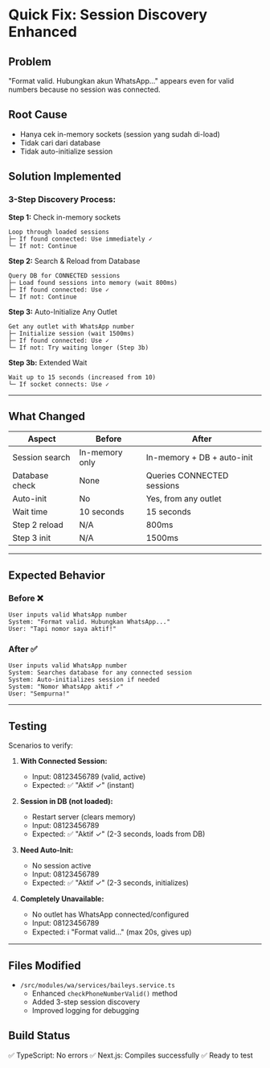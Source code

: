 # Quick Fix: Session Discovery Enhanced

## Problem
"Format valid. Hubungkan akun WhatsApp..." appears even for valid numbers because no session was connected.

## Root Cause
- Hanya cek in-memory sockets (session yang sudah di-load)
- Tidak cari dari database
- Tidak auto-initialize session

## Solution Implemented

### 3-Step Discovery Process:

**Step 1:** Check in-memory sockets
```
Loop through loaded sessions
├─ If found connected: Use immediately ✓
└─ If not: Continue
```

**Step 2:** Search & Reload from Database
```
Query DB for CONNECTED sessions
├─ Load found sessions into memory (wait 800ms)
├─ If found connected: Use ✓
└─ If not: Continue
```

**Step 3:** Auto-Initialize Any Outlet
```
Get any outlet with WhatsApp number
├─ Initialize session (wait 1500ms)
├─ If found connected: Use ✓
└─ If not: Try waiting longer (Step 3b)
```

**Step 3b:** Extended Wait
```
Wait up to 15 seconds (increased from 10)
└─ If socket connects: Use ✓
```

---

## What Changed

| Aspect | Before | After |
|--------|--------|-------|
| Session search | In-memory only | In-memory + DB + auto-init |
| Database check | None | Queries CONNECTED sessions |
| Auto-init | No | Yes, from any outlet |
| Wait time | 10 seconds | 15 seconds |
| Step 2 reload | N/A | 800ms |
| Step 3 init | N/A | 1500ms |

---

## Expected Behavior

### Before ❌
```
User inputs valid WhatsApp number
System: "Format valid. Hubungkan WhatsApp..."
User: "Tapi nomor saya aktif!"
```

### After ✅
```
User inputs valid WhatsApp number
System: Searches database for any connected session
System: Auto-initializes session if needed
System: "Nomor WhatsApp aktif ✓"
User: "Sempurna!"
```

---

## Testing

Scenarios to verify:

1. **With Connected Session:**
   - Input: 08123456789 (valid, active)
   - Expected: ✅ "Aktif ✓" (instant)

2. **Session in DB (not loaded):**
   - Restart server (clears memory)
   - Input: 08123456789
   - Expected: ✅ "Aktif ✓" (2-3 seconds, loads from DB)

3. **Need Auto-Init:**
   - No session active
   - Input: 08123456789
   - Expected: ✅ "Aktif ✓" (2-3 seconds, initializes)

4. **Completely Unavailable:**
   - No outlet has WhatsApp connected/configured
   - Input: 08123456789
   - Expected: ℹ️ "Format valid..." (max 20s, gives up)

---

## Files Modified
- `/src/modules/wa/services/baileys.service.ts`
  - Enhanced `checkPhoneNumberValid()` method
  - Added 3-step session discovery
  - Improved logging for debugging

## Build Status
✅ TypeScript: No errors
✅ Next.js: Compiles successfully
✅ Ready to test
